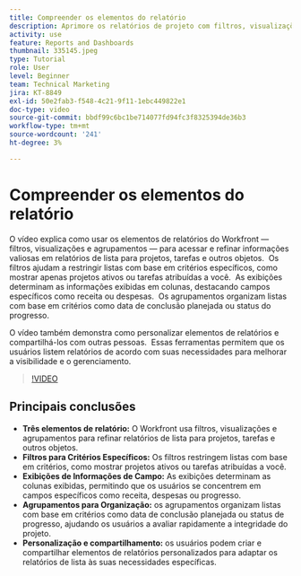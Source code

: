 ```yaml
---
title: Compreender os elementos do relatório
description: Aprimore os relatórios de projeto com filtros, visualizações e agrupamentos personalizáveis que refinam os relatórios de lista, organizam os dados com eficiência e permitem uma colaboração perfeita.
activity: use
feature: Reports and Dashboards
thumbnail: 335145.jpeg
type: Tutorial
role: User
level: Beginner
team: Technical Marketing
jira: KT-8849
exl-id: 50e2fab3-f548-4c21-9f11-1ebc449822e1
doc-type: video
source-git-commit: bbdf99c6bc1be714077fd94fc3f8325394de36b3
workflow-type: tm+mt
source-wordcount: '241'
ht-degree: 3%

---
```


# Compreender os elementos do relatório

O vídeo explica como usar os elementos de relatórios do Workfront — filtros, visualizações e agrupamentos — para acessar e refinar informações valiosas em relatórios de lista para projetos, tarefas e outros objetos. &#x200B; Os filtros ajudam a restringir listas com base em critérios específicos, como mostrar apenas projetos ativos ou tarefas atribuídas a você. &#x200B; As exibições determinam as informações exibidas em colunas, destacando campos específicos como receita ou despesas. &#x200B; Os agrupamentos organizam listas com base em critérios como data de conclusão planejada ou status do progresso.

O vídeo também demonstra como personalizar elementos de relatórios e compartilhá-los com outras pessoas. &#x200B; Essas ferramentas permitem que os usuários listem relatórios de acordo com suas necessidades para melhorar a visibilidade e o gerenciamento.

>[!VIDEO](https://video.tv.adobe.com/v/3447793/?quality=12&learn=on&enablevpops=1&captions=por_br)

## Principais conclusões

* **Três elementos de relatório:** O Workfront usa filtros, visualizações e agrupamentos para refinar relatórios de lista para projetos, tarefas e outros objetos. &#x200B;
* **Filtros para Critérios Específicos:** Os filtros restringem listas com base em critérios, como mostrar projetos ativos ou tarefas atribuídas a você. &#x200B;
* **Exibições de Informações de Campo:** As exibições determinam as colunas exibidas, permitindo que os usuários se concentrem em campos específicos como receita, despesas ou progresso. &#x200B;
* **Agrupamentos para Organização:** os agrupamentos organizam listas com base em critérios como data de conclusão planejada ou status de progresso, ajudando os usuários a avaliar rapidamente a integridade do projeto. &#x200B;
* **Personalização e compartilhamento:** os usuários podem criar e compartilhar elementos de relatórios personalizados para adaptar os relatórios de lista às suas necessidades específicas.
